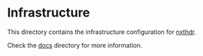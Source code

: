 # Infrastructure

This directory contains the infrastructure configuration for [nxthdr](https://nxthdr.dev).

Check the [docs](docs/) directory for more information.
